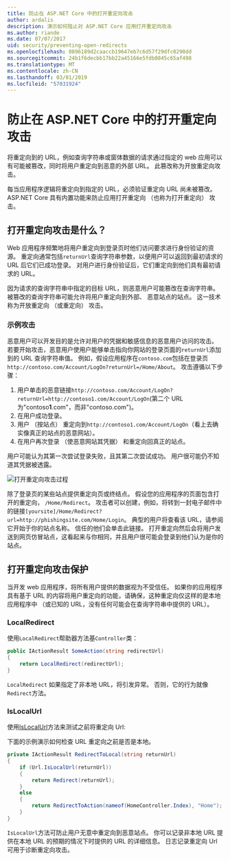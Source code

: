 ```yaml
---
title: 防止在 ASP.NET Core 中的打开重定向攻击
author: ardalis
description: 演示如何阻止对 ASP.NET Core 应用打开重定向攻击
ms.author: riande
ms.date: 07/07/2017
uid: security/preventing-open-redirects
ms.openlocfilehash: 0896189d2caaccb19647eb7c6d57f29dfc0290dd
ms.sourcegitcommit: 24b1f6decbb17bb22a45166e5fdb0845c65af498
ms.translationtype: MT
ms.contentlocale: zh-CN
ms.lasthandoff: 03/01/2019
ms.locfileid: "57031924"
---
```

# <a name="prevent-open-redirect-attacks-in-aspnet-core"></a>防止在 ASP.NET Core 中的打开重定向攻击

将重定向到的 URL，例如查询字符串或窗体数据的请求通过指定的 web 应用可以有可能被篡改，同时将用户重定向到恶意的外部 URL。 此篡改称为开放重定向攻击。

每当应用程序逻辑将重定向到指定的 URL，必须验证重定向 URL 尚未被篡改。 ASP.NET Core 具有内置功能来防止应用打开重定向 （也称为打开重定向） 攻击。

## <a name="what-is-an-open-redirect-attack"></a>打开重定向攻击是什么？

Web 应用程序频繁地将用户重定向到登录页时他们访问要求进行身份验证的资源。 重定向通常包括`returnUrl`查询字符串参数，以便用户可以返回到最初请求的 URL 后它们已成功登录。 对用户进行身份验证后，它们重定向到他们具有最初请求的 URL。

因为请求的查询字符串中指定的目标 URL，则恶意用户可能篡改在查询字符串。 被篡改的查询字符串可能允许将用户重定向到外部、 恶意站点的站点。 这一技术称为开放重定向 （或重定向） 攻击。

### <a name="an-example-attack"></a>示例攻击

恶意用户可以开发目的是允许对用户的凭据和敏感信息的恶意用户访问的攻击。 若要开始攻击，恶意用户使用户能够单击指向你网站的登录页面的`returnUrl`添加到的 URL 查询字符串值。 例如，假设应用程序在`contoso.com`包括在登录页`http://contoso.com/Account/LogOn?returnUrl=/Home/About`。 攻击遵循以下步骤：

1. 用户单击的恶意链接`http://contoso.com/Account/LogOn?returnUrl=http://contoso1.com/Account/LogOn`(第二个 URL 为"contoso**1**.com"，而非"contoso.com")。
2. 在用户成功登录。
3. 用户 （按站点） 重定向到`http://contoso1.com/Account/LogOn`（看上去确实像真正的站点的恶意网站）。
4. 在用户再次登录 （使恶意网站其凭据） 和重定向回真正的站点。

用户可能认为其第一次尝试登录失败，且其第二次尝试成功。 用户很可能仍不知道其凭据被透露。

![打开重定向攻击过程](preventing-open-redirects/_static/open-redirection-attack-process.png)

除了登录页的某些站点提供重定向页或终结点。 假设您的应用程序的页面包含打开的重定向， `/Home/Redirect`。 攻击者可以创建，例如，将转到一封电子邮件中的链接`[yoursite]/Home/Redirect?url=http://phishingsite.com/Home/Login`。 典型的用户将查看该 URL，请参阅它开始于你的站点名称。 信任的他们会单击此链接。 打开重定向然后会将用户发送到网页仿冒站点，这看起来与你相同，并且用户很可能会登录到他们认为是你的站点。

## <a name="protecting-against-open-redirect-attacks"></a>打开重定向攻击保护

当开发 web 应用程序，将所有用户提供的数据视为不受信任。 如果你的应用程序具有基于 URL 的内容将用户重定向的功能，请确保，这种重定向仅这样的是本地应用程序中 （或已知的 URL，没有任何可能会在查询字符串中提供的 URL）。

### <a name="localredirect"></a>LocalRedirect

使用`LocalRedirect`帮助器方法基`Controller`类：

```csharp
public IActionResult SomeAction(string redirectUrl)
{
    return LocalRedirect(redirectUrl);
}
```

`LocalRedirect` 如果指定了非本地 URL，将引发异常。 否则，它的行为就像`Redirect`方法。

### <a name="islocalurl"></a>IsLocalUrl

使用[IsLocalUrl](/dotnet/api/Microsoft.AspNetCore.Mvc.IUrlHelper?view=aspnetcore-2.0#Microsoft_AspNetCore_Mvc_IUrlHelper_IsLocalUrl_System_String_)方法来测试之前将重定向 Url:

下面的示例演示如何检查 URL 重定向之前是否是本地。

```csharp
private IActionResult RedirectToLocal(string returnUrl)
{
    if (Url.IsLocalUrl(returnUrl))
    {
        return Redirect(returnUrl);
    }
    else
    {
        return RedirectToAction(nameof(HomeController.Index), "Home");
    }
}
```

`IsLocalUrl`方法可防止用户无意中重定向到恶意站点。 你可以记录非本地 URL 提供在本地 URL 的预期的情况下时提供的 URL 的详细信息。 日志记录重定向 Url 可用于诊断重定向攻击。
